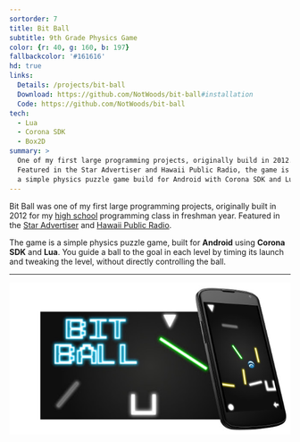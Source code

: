```yaml
---
sortorder: 7
title: Bit Ball
subtitle: 9th Grade Physics Game
color: {r: 40, g: 160, b: 197}
fallbackcolor: '#161616'
hd: true
links:
  Details: /projects/bit-ball
  Download: https://github.com/NotWoods/bit-ball#installation
  Code: https://github.com/NotWoods/bit-ball
tech:
  - Lua
  - Corona SDK
  - Box2D
summary: >
  One of my first large programming projects, originally build in 2012.
  Featured in the Star Advertiser and Hawaii Public Radio, the game is
  a simple physics puzzle game build for Android with Corona SDK and Lua.
---
```

Bit Ball was one of my first large programming projects,
originally built in 2012 for my [high school](http://ethompson.org/) programming class in freshman year.
Featured in the [Star Advertiser](http://www.staradvertiser.com/2012/07/31/hawaii-news/for-teenager-buds-of-life-bloom-without-boundaries/)
and [Hawaii Public Radio](http://www.bytemarkscafe.org/2012/07/23/episode-205-myron-b-thompson-academy-july-18-2012/).

The game is a simple physics puzzle game, built for **Android** using **Corona SDK** and **Lua**.
You guide a ball to the goal in each level by timing its launch and tweaking the level, without directly controlling the ball.

___

![Bit Ball](/images/bit-ball/banner.jpg)
